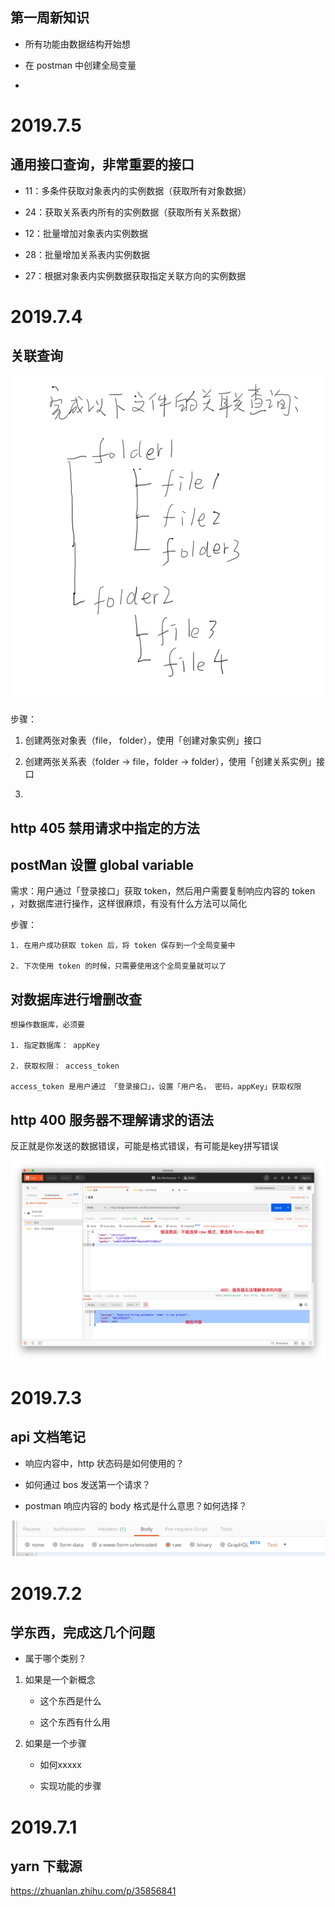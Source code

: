 
## 第一周新知识

- 所有功能由数据结构开始想

- 在 postman 中创建全局变量

- 

# 2019.7.5

## 通用接口查询，非常重要的接口

- 11：多条件获取对象表内的实例数据（获取所有对象数据）

- 24：获取关系表内所有的实例数据（获取所有关系数据）

- 12：批量增加对象表内实例数据

- 28：批量增加关系表内实例数据

- 27：根据对象表内实例数据获取指定关联方向的实例数据

# 2019.7.4

## 关联查询

![](https://raw.githubusercontent.com/wojiaofengzhongzhuifeng/image-host/master/img/20190704175210.png)

步骤：

1. 创建两张对象表（file， folder），使用「创建对象实例」接口

2. 创建两张关系表（folder -> file，folder -> folder），使用「创建关系实例」接口

3. 

## http 405 禁用请求中指定的方法

## postMan 设置 global variable

需求：用户通过「登录接口」获取 token，然后用户需要复制响应内容的 token ，对数据库进行操作，这样很麻烦，有没有什么方法可以简化

步骤：

    1. 在用户成功获取 token 后，将 token 保存到一个全局变量中
    
    2. 下次使用 token 的时候，只需要使用这个全局变量就可以了
    
## 对数据库进行增删改查

    想操作数据库，必须要
      
    1. 指定数据库： appKey
    
    2. 获取权限： access_token
    
    access_token 是用户通过 「登录接口」，设置「用户名， 密码，appKey」获取权限

## http 400 服务器不理解请求的语法

反正就是你发送的数据错误，可能是格式错误，有可能是key拼写错误

![](https://raw.githubusercontent.com/wojiaofengzhongzhuifeng/image-host/master/img/20190704103344.png)


# 2019.7.3

## api 文档笔记

- 响应内容中，http 状态码是如何使用的？

- 如何通过 bos 发送第一个请求？

- postman 响应内容的 body 格式是什么意思？如何选择？

![](https://raw.githubusercontent.com/wojiaofengzhongzhuifeng/image-host/master/img/20190703224813.png)


# 2019.7.2

## 学东西，完成这几个问题

- 属于哪个类别？

1. 如果是一个新概念

    - 这个东西是什么
    
    - 这个东西有什么用

2. 如果是一个步骤

   - 如何xxxxx
   
   - 实现功能的步骤

# 2019.7.1

## yarn 下载源

https://zhuanlan.zhihu.com/p/35856841

